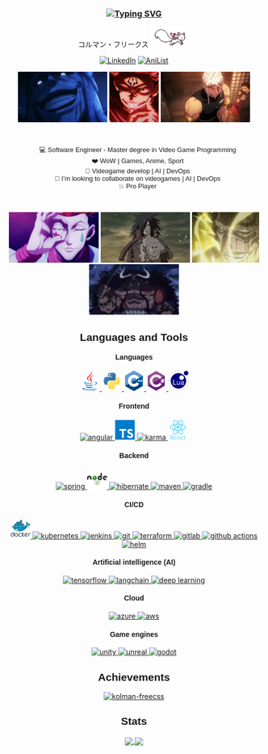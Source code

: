 
<link rel="preconnect" href="https://fonts.googleapis.com">
<link rel="preconnect" href="https://fonts.gstatic.com" crossorigin>
<link href="https://fonts.googleapis.com/css2?family=Exo+2:ital,wght@0,100..900;1,100..900&display=swap" rel="stylesheet">

<div align="center">

### [![Typing SVG](https://readme-typing-svg.demolab.com?font=Fira+Code&pause=1000&color=F70000&background=FFFFFF00&width=435&lines=%F0%9F%91%BE+Hi+I'm+Sergio+%F0%9F%91%BE;%F0%9F%91%BE+This+is+my+little+space+%F0%9F%91%BE;%F0%9F%91%BE+I+have+some+interesting+things+%F0%9F%91%BE)](https://git.io/typing-svg)

コルマン・フリークス 
<img src="assets/kyubey.gif" height="40" />

[![LinkedIn](https://img.shields.io/static/v1?label=LinkedIn&message=%20&color=blue&logo=LinkedIn&style=flat-square&logoColor=blue)](https://www.linkedin.com/in/sergiomartinezroman/)
[![AniList](https://img.shields.io/static/v1?label=AniList&message=%20&color=red&style=flat-square&logo=anilist&logoColor=red)](https://anilist.co/user/KolmanFreecss/animelist)

</div>

<p align="center">
<img src="assets/solo-leveling.gif" height="100" />
<img src="assets/sukuna-uji-itadiri.gif" height="100" />
<img src="assets/tengen-uzui-tengen.gif" height="100" />
</p>

<pre>
<p align="center" style="font-family:'Exo 2', sans-serif;font-size:13px">
    💻 Software Engineer - Master degree in Video Game Programming
    ❤️ WoW | Games, Anime, Sport
    💬 Videogame develop | AI | DevOps
    👯 I’m looking to collaborate on videogames | AI | DevOps
    💥 Pro Player
</p>
</pre>

<p align="center">
<img src="assets/hisoka-morow-magician.gif" height="100" />
<img src="assets/madara-uchiha.gif" height="100" />
<img src="assets/divine-smite.gif" height="100" />
<img src="assets/one-piece-kaido.gif" height="100" />
</p>

<div align="center" style="font-family:'Exo 2', sans-serif">

## Languages and Tools

</div>


<div align="center" style="font-family:'Exo 2', sans-serif">
    
#### Languages

</div>

<p align="center"> 
    <a href="https://www.java.com" target="_blank" rel="noreferrer"> <img src="https://raw.githubusercontent.com/devicons/devicon/master/icons/java/java-original.svg" alt="java" width="40" height="40"/> </a> 
    <a href="https://www.python.org" target="_blank" rel="noreferrer"> <img src="https://raw.githubusercontent.com/devicons/devicon/master/icons/python/python-original.svg" alt="python" width="40" height="40"/> </a> 
    <a href="https://www.w3schools.com/cpp/" target="_blank" rel="noreferrer"> <img src="https://raw.githubusercontent.com/devicons/devicon/master/icons/cplusplus/cplusplus-original.svg" alt="cplusplus" width="40" height="40"/> </a> 
    <a href="https://www.w3schools.com/cs/" target="_blank" rel="noreferrer"> <img src="https://raw.githubusercontent.com/devicons/devicon/master/icons/csharp/csharp-original.svg" alt="csharp" width="40" height="40"/> </a> 
    <a href="https://www.lua.org/" target="_blank" rel="noreferrer">
        <img src="https://raw.githubusercontent.com/devicons/devicon/master/icons/lua/lua-original.svg" alt="lua" width="40" height="40"/>
    </a>
</p>

<div align="center" style="font-family:'Exo 2', sans-serif">
    
#### Frontend

</div>

<p align="center"> 
    <a href="https://angular.io" target="_blank" rel="noreferrer"> <img src="https://angular.io/assets/images/logos/angular/angular.svg" alt="angular" width="40" height="40"/> </a> 
    <a href="https://www.typescriptlang.org/" target="_blank" rel="noreferrer"> <img src="https://raw.githubusercontent.com/devicons/devicon/master/icons/typescript/typescript-original.svg" alt="typescript" width="40" height="40"/> </a> 
    <a href="https://karma-runner.github.io/latest/index.html" target="_blank" rel="noreferrer"> <img src="https://raw.githubusercontent.com/detain/svg-logos/780f25886640cef088af994181646db2f6b1a3f8/svg/karma.svg" alt="karma" width="40" height="40"/> </a> 
    <a href="https://reactjs.org/" target="_blank" rel="noreferrer">
        <img src="https://raw.githubusercontent.com/devicons/devicon/master/icons/react/react-original-wordmark.svg" alt="react" width="40" height="40"/>
    </a>
</p>

<div align="center" style="font-family:'Exo 2', sans-serif">
    
#### Backend

</div>

<p align="center"> 
    <a href="https://spring.io/" target="_blank" rel="noreferrer"> <img src="https://www.vectorlogo.zone/logos/springio/springio-icon.svg" alt="spring" width="40" height="40"/> </a> 
    <a href="https://nodejs.org" target="_blank" rel="noreferrer"> <img src="https://raw.githubusercontent.com/devicons/devicon/master/icons/nodejs/nodejs-original-wordmark.svg" alt="nodejs" width="40" height="40"/> </a> 
    <a href="https://hibernate.org/" target="_blank" rel="noreferrer"> 
        <img src="https://www.vectorlogo.zone/logos/hibernate/hibernate-icon.svg" alt="hibernate" width="40" height="40"/> 
    </a>
    <a href="https://maven.apache.org/" target="_blank" rel="noreferrer"> 
        <img src="https://www.vectorlogo.zone/logos/apache_maven/apache_maven-icon.svg" alt="maven" width="40" height="40"/> 
    </a>
    <a href="https://gradle.org/" target="_blank" rel="noreferrer"> 
        <img src="https://www.vectorlogo.zone/logos/gradle/gradle-icon.svg" alt="gradle" width="40" height="40"/> 
    </a>
</p>

<div align="center" style="font-family:'Exo 2', sans-serif">
    
#### CI/CD

</div>

<p align="center"> 
    <a href="https://www.docker.com/" target="_blank" rel="noreferrer"> <img src="https://raw.githubusercontent.com/devicons/devicon/master/icons/docker/docker-original-wordmark.svg" alt="docker" width="40" height="40"/> </a> 
    <a href="https://kubernetes.io" target="_blank" rel="noreferrer"> <img src="https://www.vectorlogo.zone/logos/kubernetes/kubernetes-icon.svg" alt="kubernetes" width="40" height="40"/> </a> 
    <a href="https://www.jenkins.io" target="_blank" rel="noreferrer"> <img src="https://www.vectorlogo.zone/logos/jenkins/jenkins-icon.svg" alt="jenkins" width="40" height="40"/> </a> 
    <a href="https://git-scm.com/" target="_blank" rel="noreferrer"> <img src="https://www.vectorlogo.zone/logos/git-scm/git-scm-icon.svg" alt="git" width="40" height="40"/> </a> 
    <a href="https://www.terraform.io/" target="_blank" rel="noreferrer"> 
        <img src="https://www.vectorlogo.zone/logos/terraformio/terraformio-icon.svg" alt="terraform" width="40" height="40"/> 
    </a> 
    <a href="https://about.gitlab.com/" target="_blank" rel="noreferrer"> 
        <img src="https://www.vectorlogo.zone/logos/gitlab/gitlab-icon.svg" alt="gitlab" width="40" height="40"/> 
    </a> 
    <a href="https://github.com/features/actions" target="_blank" rel="noreferrer"> 
        <img src="https://www.vectorlogo.zone/logos/github/github-icon.svg" alt="github actions" width="40" height="40"/> 
    </a> 
    <a href="https://helm.sh/" target="_blank" rel="noreferrer"> 
        <img src="https://www.vectorlogo.zone/logos/helmsh/helmsh-icon.svg" alt="helm" width="40" height="40"/> 
    </a>
</p>

<div align="center" style="font-family:'Exo 2', sans-serif">
    
#### Artificial intelligence (AI)

</div>

<p align="center"> 
    <a href="https://www.tensorflow.org/" target="_blank" rel="noreferrer"> 
        <img src="https://www.vectorlogo.zone/logos/tensorflow/tensorflow-icon.svg" alt="tensorflow" width="40" height="40"/> 
    </a>
    <a href="https://langchain.com/" target="_blank" rel="noreferrer"> 
        <img src="https://images.seeklogo.com/logo-png/52/1/langchain-logo-png_seeklogo-528369.png" alt="langchain" width="40" height="40"/> 
    </a> 
    <a href="https://en.wikipedia.org/wiki/Deep_learning" target="_blank" rel="noreferrer"> 
        <img src="https://www.vectorlogo.zone/logos/pytorch/pytorch-icon.svg" alt="deep learning" width="40" height="40"/> 
    </a>
</p>

<div align="center" style="font-family:'Exo 2', sans-serif">
    
#### Cloud

</div>

<p align="center"> 
    <a href="https://azure.microsoft.com/en-in/" target="_blank" rel="noreferrer"> <img src="https://www.vectorlogo.zone/logos/microsoft_azure/microsoft_azure-icon.svg" alt="azure" width="40" height="40"/> </a> 
    <a href="https://aws.amazon.com/" target="_blank" rel="noreferrer"> 
        <img src="https://www.vectorlogo.zone/logos/amazon_aws/amazon_aws-icon.svg" alt="aws" width="40" height="40"/> 
    </a>
</p>

<div align="center" style="font-family:'Exo 2', sans-serif">
    
#### Game engines

</div>

<p align="center"> 
    <a href="https://unity.com/" target="_blank" rel="noreferrer"> <img src="https://www.vectorlogo.zone/logos/unity3d/unity3d-icon.svg" alt="unity" width="40" height="40"/> </a>
    <a href="https://unrealengine.com/" target="_blank" rel="noreferrer"> <img src="https://raw.githubusercontent.com/kenangundogan/fontisto/036b7eca71aab1bef8e6a0518f7329f13ed62f6b/icons/svg/brand/unreal-engine.svg" alt="unreal" width="40" height="40"/> </a> 
    <a href="https://godotengine.org/" target="_blank" rel="noreferrer"> 
        <img src="https://upload.wikimedia.org/wikipedia/commons/6/6a/Godot_icon.svg" alt="godot" width="40" height="40"/> 
    </a>
</p>

<div align="center" style="font-family:'Exo 2', sans-serif">

## Achievements

</div>

<p align="center">
    <a href="https://github.com/ryo-ma/github-profile-trophy"><img src="https://github-profile-trophy.vercel.app/?username=kolman-freecss&row=2&column=3&no-frame=true&no-bg=true&theme=dark_lover" alt="kolman-freecss" /></a> 
</p>

<div align="center" style="font-family:'Exo 2', sans-serif">

## Stats

</div>

<p align="center">
    <a href="https://www.linkedin.com/in/sergiomartinezroman/">
      <img height=160 align="center" src="https://github-readme-stats.vercel.app/api/top-langs/?username=Kolman-Freecss&layout=donut&hide=shaderlab,hlsl,makefile,html&hide_progress=true&theme=shadow_red" />
    </a>
    <a href="https://www.linkedin.com/in/sergiomartinezroman/">
      <img height=160 align="center" src="https://github-readme-stats.vercel.app/api?username=Kolman-Freecss&show_icons=true&theme=shadow_red&hide=contribs" />
    </a>
</p>
